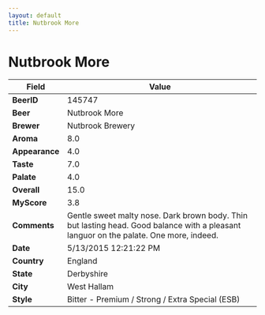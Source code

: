 ```yaml
---
layout: default
title: Nutbrook More
---
```


# Nutbrook More

| Field         | Value     |
|---------------|-----------|
| **BeerID** | 145747 |
| **Beer** | Nutbrook More |
| **Brewer** | Nutbrook Brewery |
| **Aroma** | 8.0 |
| **Appearance** | 4.0 |
| **Taste** | 7.0 |
| **Palate** | 4.0 |
| **Overall** | 15.0 |
| **MyScore** | 3.8 |
| **Comments** | Gentle sweet malty nose. Dark brown body. Thin but lasting head. Good balance with a pleasant languor on the palate. One more, indeed. |
| **Date** | 5/13/2015 12:21:22 PM |
| **Country** | England |
| **State** | Derbyshire |
| **City** | West Hallam |
| **Style** | Bitter - Premium / Strong / Extra Special (ESB) |
